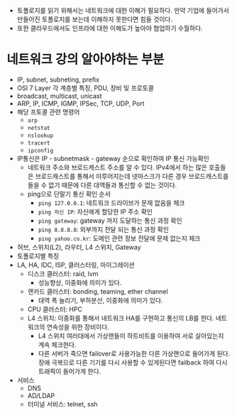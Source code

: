 - 토폴로지를 읽기 위해서는 네트워크에 대한 이해가 필요하다. 만약 기업에 들어가서 만들어진 토폴로지를 보는데 이해하지 못한다면 힘들 것이다.
- 또한 클라우드에서도 인프라에 대한 이해도가 높아야 협업하기 수월하다. 
# 네트워크 강의 알아야하는 부분
- IP, subnet, subneting, prefix
- OSI 7 Layer 각 계층별 특징, PDU, 장비 및 프로토콜
- broadcast, multicast, unicast
- ARP, IP, ICMP, IGMP, IPSec, TCP, UDP, Port
- 해당 프토콜 관련 명령어
	- `arp`
	- `netstat`
	- `nslookup`
	- `tracert`
	- `ipconfig`
- IP통신은 IP - subnetmask - gateway 순으로 확인하여 IP 통신 가능확인
	- 네트워크 주소와 브로드캐스트 주소를 알 수 있다. IPv4에서 하는 많은 호출들은 브로드캐스트를 통해서 이루어지는데 넷마스크가 다른 경우 브로드캐스트를 들을 수 없기 때문에 다른 대역들과 통신할 수 없는 것이다.
	- ping으로 단말기 통신 확인 순서
		- `ping 127.0.0.1`: 네트워크 드라이브가 문제 없음을 체크
		- `ping 자신 IP`: 자신에게 할당한 IP 주소 확인
		- `ping gateway`: gateway 까지 도달하는 통신 과정 확인
		- `ping 8.8.8.8`: 외부까지 전달 되는 통신 과정 확인
		- `ping yahoo.co.kr`: 도메인 관련 정보 전달에 문제 없는지 체크
- 허브, 스위치(L2), 라우터, L4 스위치, Gateway
- 토폴로지별 특징
- LA, HA, IDC, ISP, 클러스터링, 마이그레이션
	- 디스크 클러스터: raid, lvm
		- 성능향상, 이중화에 의미가 있다.
	- 랜카드 클러스터: bonding, teaming, ether channel
		- 대역 폭 늘리기, 부하분산, 이중화에 의미가 있다.
	- CPU 클러스터: HPC
	- L4 스위치: 이중화를 통해서 네트워크 HA를 구현하고 통신의 LB를 한다. 네트워크의 연속성을 위한 장비이다.
		- L4 스위치 여러대에서 가상랜들이 하트비트를 이용하여 서로 살아있는지 계속 체크한다.
		- 다른 서버가 죽으면 failover로 사용가능한 다른 가상랜으로 들어가게 된다. 장애 극복으로 다른 기기를 다시 사용할 수 있게된다면 failback 하여 다시 트래픽이 들어가게 한다. 
- 서비스
	- DNS
	- AD/LDAP
	- 터미널 서비스: telnet, ssh


